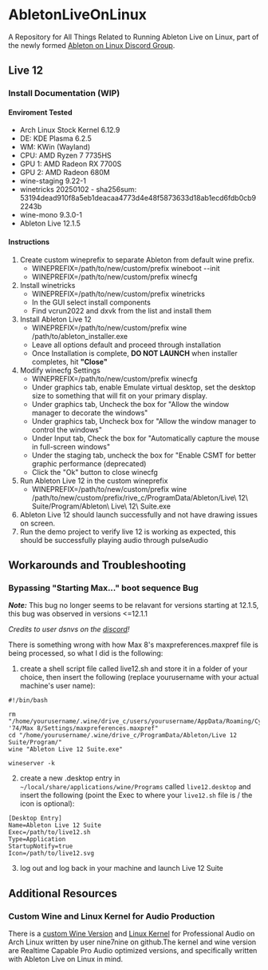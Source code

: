 # AbletonLiveOnLinux
A Repository for All Things Related to Running Ableton Live on Linux, part of the newly formed [Ableton on Linux Discord Group](discord.gg/yM2Jjh8xYA).

## Live 12
### Install Documentation (WIP)
#### Enviroment Tested
* Arch Linux Stock Kernel 6.12.9
* DE: KDE Plasma 6.2.5
* WM: KWin (Wayland)
* CPU: AMD Ryzen 7 7735HS
* GPU 1: AMD Radeon RX 7700S
* GPU 2: AMD Radeon 680M
* wine-staging 9.22-1
* winetricks 20250102 - sha256sum: 53194dead910f8a5eb1deacaa4773d4e48f5873633d18ab1ecd6fdb0cb92243b
* wine-mono 9.3.0-1
* Ableton Live 12.1.5

#### Instructions
1. Create custom wineprefix to separate Ableton from default wine prefix. 
    * WINEPREFIX=/path/to/new/custom/prefix wineboot --init
    * WINEPREFIX=/path/to/new/custom/prefix winecfg
2. Install winetricks
    * WINEPREFIX=/path/to/new/custom/prefix winetricks
    * In the GUI select install components
    * Find vcrun2022 and dxvk from the list and install them
3. Install Ableton Live 12
    * WINEPREFIX=/path/to/new/custom/prefix wine /path/to/ableton_installer.exe
    * Leave all options default and proceed through installation
    * Once Installation is complete, **DO NOT LAUNCH** when installer completes, hit **"Close"**
4. Modify winecfg Settings
    * WINEPREFIX=/path/to/new/custom/prefix winecfg
    * Under graphics tab, enable Emulate virtual desktop, set the desktop size to something that will fit on your primary display.
    * Under graphics tab, Uncheck the box for "Allow the window manager to decorate the windows"
    * Under graphics tab, Uncheck box for "Allow the window manager to control the windows"
    * Under Input tab, Check the box for "Automatically capture the mouse in full-screen windows"
    * Under the staging tab, uncheck the box for "Enable CSMT for better graphic performance (deprecated)
    * Click the "Ok" button to close winecfg
5. Run Ableton Live 12 in the custom wineprefix
    * WINEPREFIX=/path/to/new/custom/prefix wine /path/to/new/custom/prefix/rive_c/ProgramData/Ableton/Live\ 12\ Suite/Program/Ableton\ Live\ 12\ Suite.exe
6. Ableton Live 12 should launch successfully and not have drawing issues on screen.
7. Run the demo project to verify live 12 is working as expected, this should be successfully playing audio through pulseAudio

## Workarounds and Troubleshooting
### Bypassing "Starting Max..." boot sequence Bug
***Note:*** This bug no longer seems to be relavant for versions starting at 12.1.5, this bug was observed in versions <=12.1.1

*Credits to user dsnvs on the [discord](discord.gg/yM2Jjh8xYA)!*

There is something wrong with how Max 8's maxpreferences.maxpref file is being processed, so what I did is the following:

1. create a shell script file called live12.sh and store it in a folder of your choice, then insert the following (replace yourusername with your actual machine's user name):
```
#!/bin/bash

rm "/home/yourusername/.wine/drive_c/users/yourusername/AppData/Roaming/Cycling '74/Max 8/Settings/maxpreferences.maxpref"
cd "/home/yourusername/.wine/drive_c/ProgramData/Ableton/Live 12 Suite/Program/"
wine "Ableton Live 12 Suite.exe"

wineserver -k
```

2. create a new .desktop entry in `~/local/share/applications/wine/Programs` called `live12.desktop` and insert the following (point the Exec to where your `live12.sh` file is / the icon is optional):
```
[Desktop Entry]
Name=Ableton Live 12 Suite
Exec=/path/to/live12.sh
Type=Application
StartupNotify=true
Icon=/path/to/live12.svg
```

3. log out and log back in your machine and launch Live 12 Suite

## Additional Resources
### Custom Wine and Linux Kernel for Audio Production
There is a [custom Wine Version](https://github.com/nine7nine/Wine-NSPA) and [Linux Kernel](https://github.com/nine7nine/Linux-NSPA-pkgbuild) for Professional Audio on Arch Linux written by user nine7nine on github.The kernel and wine version are Realtime Capable Pro Audio optimized versions, and specifically written with Ableton Live on Linux in mind.